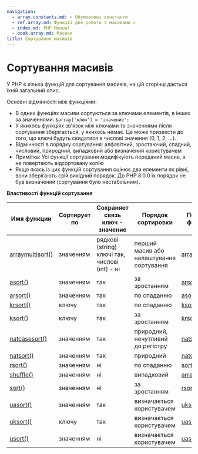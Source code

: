 ```yaml
---
navigation:
  - array.constants.md: « Обумовлені константи
  - ref.array.md: Функції для роботи з масивами »
  - index.md: PHP Manual
  - book.array.md: Масиви
title: Сортування масивів
---
```

# Сортування масивів

У PHP є кілька функцій для сортування масивів, на цій сторінці дається їхній загальний опис.

Основні відмінності між функціями:

-   В одних функціях масиви сортуються за ключами елементів, в інших за значеннями: `$array['ключ'] = 'значение';`
-   У якихось функціях зв'язок між ключами та значеннями після сортування зберігається, у якихось немає. Це може призвести до того, що ключі будуть скидатися в числові значення (0, 1, 2, ...).
-   Відмінності в порядку сортування: алфавітний, зростаючий, спадний, числовий, природний, випадковий або визначений користувачем
-   Примітка: Усі функції сортування модифікують переданий масив, а не повертають відсортовану копію
-   Якщо якась із цих функцій сортування оцінює два елементи як рівні, вони зберігають свій вихідний порядок. До PHP 8.0.0 їх порядок не був визначений (сортування було нестабільним).

**Властивості функцій сортування**

| Имя функции | Сортирует по | Сохраняет связь ключ - значение | Порядок сортировки | Похожие функции |
| --- | --- | --- | --- | --- |
| [arraymultisort()](function.array-multisort.md) | значенням | рядкові (string) ключі так, числові (int) - ні | перший масив або налаштування сортування | [arraywalk()](function.array-walk.md) |
| [asort()](function.asort.md) | значенням | так | за зростанням | [arsort()](function.arsort.md) |
| [arsort()](function.arsort.md) | значенням | так | по спаданню | [asort()](function.asort.md) |
| [krsort()](function.krsort.md) | ключу | так | по спаданню | [ksort()](function.ksort.md) |
| [ksort()](function.ksort.md) | ключу | так | за зростанням | [krsort()](function.krsort.md) |
| [natcasesort()](function.natcasesort.md) | значенням | так | природний, нечутливий до регістру | [natsort()](function.natsort.md) |
| [natsort()](function.natsort.md) | значенням | так | природний | [natcasesort()](function.natcasesort.md) |
| [rsort()](function.rsort.md) | значенням | ні | по спаданню | [sort()](function.sort.md) |
| [shuffle()](function.shuffle.md) | значенням | ні | випадковий | [arrayrand()](function.array-rand.md) |
| [sort()](function.sort.md) | значенням | ні | за зростанням | [rsort()](function.rsort.md) |
| [uasort()](function.uasort.md) | значенням | так | визначається користувачем | [uksort()](function.uksort.md) |
| [uksort()](function.uksort.md) | ключу | так | визначається користувачем | [uasort()](function.uasort.md) |
| [usort()](function.usort.md) | значенням | ні | визначається користувачем | [uasort()](function.uasort.md) |
